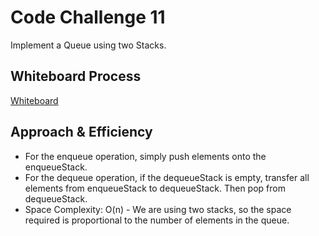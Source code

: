 # Code Challenge 11

Implement a Queue using two Stacks.

## Whiteboard Process
[Whiteboard](./CC11.png)

## Approach & Efficiency

- For the enqueue operation, simply push elements onto the enqueueStack.
- For the dequeue operation, if the dequeueStack is empty, transfer all elements from enqueueStack to dequeueStack. Then pop from dequeueStack.
- Space Complexity: O(n) - We are using two stacks, so the space required is proportional to the number of elements in the queue.

